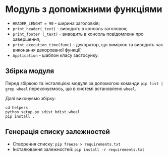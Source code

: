 # Модуль з допоміжними функціями
- `HEADER_LENGHT = 90` - ширина заголовків;
- `print_header(_text)` - виводить в консоль заголовок;
- `print_footer (_text)` - виводить в консоль повідомленн про завершення;
- `print_execution_time(func)` - декоратор, що вимірює та виводить час виконання декорованої функції;
- `Application` - шаблон класу застосунку.

## Збірка модуля
Перед збіркою та інсталяцією модуля за допомогою команди `pip list | grep wheel` переконуємось, що в системі встановлено `wheel`.

Далі виконуємо збірку:
```
cd helpers
python setup.py sdist bdist_wheel
pip install .
```
## Генерація списку залежностей
- Створення списку: `pip freeze > requirements.txt` 
- Інсталювання залежностей: `pip install -r requirements.txt`